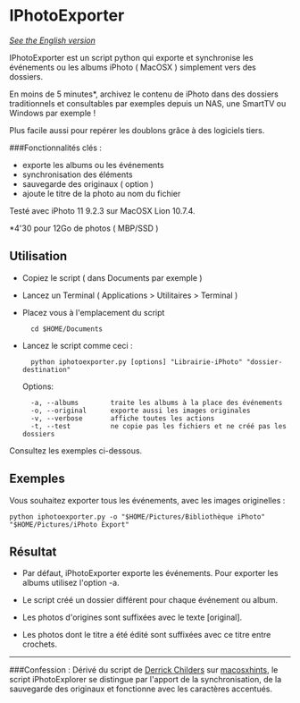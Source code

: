 IPhotoExporter
==============
*[See the English version](README.MD)*

IPhotoExporter est un script python qui exporte et synchronise les événements ou les albums iPhoto ( MacOSX ) simplement vers des dossiers.

En moins de 5 minutes*, archivez le contenu de iPhoto dans des dossiers traditionnels et consultables par exemples depuis un NAS, une SmartTV ou Windows par exemple !

Plus facile aussi pour repérer les doublons grâce à des logiciels tiers. 


###Fonctionnalités clés : 

- exporte les albums ou les événements
- synchronisation des éléments
- sauvegarde des originaux ( option )
- ajoute le titre de la photo au nom du fichier

Testé avec iPhoto 11 9.2.3 sur MacOSX Lion 10.7.4.

*4'30 pour 12Go de photos ( MBP/SSD ) 

Utilisation
-----------
* Copiez le script ( dans Documents par exemple )
* Lancez un Terminal ( Applications > Utilitaires > Terminal )
* Placez vous à l'emplacement du script

		cd $HOME/Documents 

* Lancez le script comme ceci :

		python iphotoexporter.py [options] "Librairie-iPhoto" "dossier-destination"


    Options:

        -a, --albums		traite les albums à la place des événements
        -o, --original		exporte aussi les images originales    
        -v, --verbose		affiche toutes les actions
        -t, --test			ne copie pas les fichiers et ne créé pas les dossiers

Consultez les exemples ci-dessous.

Exemples
--------

Vous souhaitez exporter tous les événements, avec les images originelles :

    python iphotoexporter.py -o "$HOME/Pictures/Bibliothèque iPhoto" "$HOME/Pictures/iPhoto Export"


    
Résultat
---------

* Par défaut, iPhotoExporter exporte les événements. Pour exporter les albums utilisez l'option -a.

* Le script créé un dossier différent pour chaque événement ou album.

* Les photos d'origines sont suffixées avec le texte [original].

* Les photos dont le titre a été édité sont suffixées avec ce titre entre crochets. 

    
---
###Confession : 
Dérivé du script de [Derrick Childers](https://github.com/derrickchilders) sur [macosxhints](http://www.macosxhints.com/article.php?story=20081108132735425), le script iPhotoExplorer se distingue par l'apport de la synchronisation, de la sauvegarde des originaux et fonctionne avec les caractères accentués.
